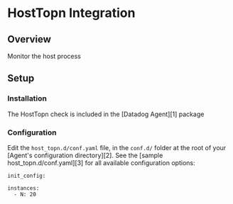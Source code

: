 # HostTopn Integration

## Overview

Monitor the host process

## Setup

### Installation

The HostTopn check is included in the [Datadog Agent][1] package

### Configuration

Edit the `host_topn.d/conf.yaml` file, in the `conf.d/` folder at the root of your [Agent's configuration directory][2]. See the [sample host_topn.d/conf.yaml][3] for all available configuration options:

```
init_config:

instances:
  - N: 20
```